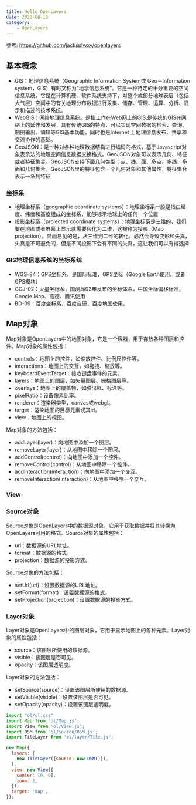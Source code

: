 ```yaml
---
title: Hello OpenLayers
date: 2023-06-16
category:
    - OpenLayers
---
```


参考: https://github.com/jacksplwxy/openlayers

## 基本概念

- GIS：地理信息系统（Geographic Information System或 Geo－Information system，GIS）有时又称为“地学信息系统”。它是一种特定的十分重要的空间信息系统。它是在计算机硬、软件系统支持下，对整个或部分地球表层（包括大气层）空间中的有关地理分布数据进行采集、储存、管理、运算、分析、显示和描述的技术系统。
- WebGIS：网络地理信息系统。是指工作在Web网上的GIS,是传统的GIS在网络上的延伸和发展，具有传统GIS的特点，可以实现空间数据的检索、查询、制图输出、编辑等GIS基本功能，同时也是Internet 上地理信息发布、共享和交流协作的基础。
- GeoJSON：是一种对各种地理数据结构进行编码的格式，基于Javascript对象表示法的地理空间信息数据交换格式。GeoJSON对象可以表示几何、特征或者特征集合。GeoJSON支持下面几何类型：点、线、面、多点、多线、多面和几何集合。GeoJSON里的特征包含一个几何对象和其他属性，特征集合表示一系列特征


### 坐标系

- 地理坐标系（geographic coordinate systems）：地理坐标系一般是指由经度、纬度和高度组成的坐标系，能够标示地球上的任何一个位置 
- 投影坐标系（projected coordinate systems）：地理坐标系是三维的，我们要在地图或者屏幕上显示就需要转化为二维，这被称为投影（Map projection）。显而易见的是，从三维到二维的转化，必然会导致变形和失真，失真是不可避免的，但是不同投影下会有不同的失真，这让我们可以有得选择

### GIS地理信息系统的坐标系统

- WGS-84：GPS坐标系，是国际标准，GPS坐标（Google Earth使用、或者GPS模块）
- GCJ-02：火星坐标系，国测局02年发布的坐标体系，中国坐标偏移标准，Google Map、高德、腾讯使用
- BD-09：百度坐标系，百度自研，百度地图使用。


## Map对象
Map对象是OpenLayers中的地图对象，它是一个容器，用于存放各种图层和控件。Map对象的属性包括：

- controls：地图上的控件，如缩放控件、比例尺控件等。
- interactions：地图上的交互，如拖拽、缩放等。
- keyboardEventTarget：接收键盘事件的元素。
- layers：地图上的图层，如矢量图层、栅格图层等。
- overlays：地图上的覆盖物，如弹出框、标注等。
- pixelRatio：设备像素比率。
- renderer：渲染器类型，canvas或webgl。
- target：渲染地图的目标元素或其id。
- view：地图上的视图。
  
Map对象的方法包括：

- addLayer(layer)：向地图中添加一个图层。
- removeLayer(layer)：从地图中移除一个图层。
- addControl(control)：向地图中添加一个控件。
- removeControl(control)：从地图中移除一个控件。
- addInteraction(interaction)：向地图中添加一个交互。
- removeInteraction(interaction)：从地图中移除一个交互。


### View

### Source对象
Source对象是OpenLayers中的数据源对象，它用于获取数据并将其转换为OpenLayers可用的格式。Source对象的属性包括：

- url：数据源的URL地址。
- format：数据源的格式。
- projection：数据源的投影方式。
  
Source对象的方法包括：

- setUrl(url)：设置数据源的URL地址。
- setFormat(format)：设置数据源的格式。
- setProjection(projection)：设置数据源的投影方式。

### Layer对象
Layer对象是OpenLayers中的图层对象，它用于显示地图上的各种元素。Layer对象的属性包括：

- source：该图层所使用的数据源。
- visible：该图层是否可见。
- opacity：该图层透明度。
  
Layer对象的方法包括：

- setSource(source)：设置该图层所使用的数据源。
- setVisible(visible)：设置该图层是否可见。
- setOpacity(opacity)：设置该图层透明度。

```js
import "ol/ol.css"
import Map from 'ol/Map.js';
import View from 'ol/View.js';
import OSM from 'ol/source/OSM.js';
import TileLayer from 'ol/layer/Tile.js';

new Map({
  layers: [
    new TileLayer({source: new OSM()}),
  ],
  view: new View({
    center: [0, 0],
    zoom: 2,
  }),
  target: 'map',
});
```

<div id="map" style="width:100%;height:300px;"></div>

<script setup>

import {onMounted} from 'vue'

import "ol/ol.css"
import Map from 'ol/Map.js';
import View from 'ol/View.js';
import OSM from 'ol/source/OSM.js';
import TileLayer from 'ol/layer/Tile.js';


const initMap = () => {
new Map({
  layers: [
    new TileLayer({source: new OSM()}),
  ],
  view: new View({
    center: [0, 0],
    zoom: 2,
  }),
  target: 'map',
});

}
onMounted(()=>{
    initMap()
})

</script>